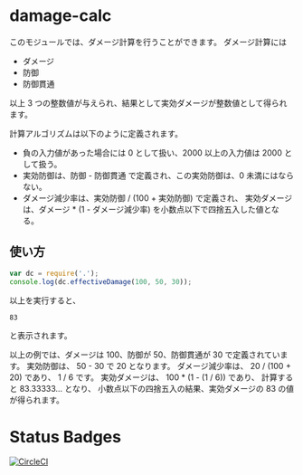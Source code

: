 # damage-calc

このモジュールでは、ダメージ計算を行うことができます。
ダメージ計算には

-   ダメージ
-   防御
-   防御貫通

以上 3 つの整数値が与えられ、結果として実効ダメージが整数値として得られます。

計算アルゴリズムは以下のように定義されます。

-   負の入力値があった場合には 0 として扱い、2000 以上の入力値は 2000 として扱う。
-   実効防御は、防御 - 防御貫通 で定義され、この実効防御は、0 未満にはならない。
-   ダメージ減少率は、実効防御 / (100 + 実効防御) で定義され、
    実効ダメージは、ダメージ \* (1 - ダメージ減少率) を小数点以下で四捨五入した値となる。

## 使い方

```js
var dc = require('.');
console.log(dc.effectiveDamage(100, 50, 30));
```

以上を実行すると、

```
83
```

と表示されます。

以上の例では、ダメージは 100、防御が 50、防御貫通が 30 で定義されています。
実効防御は、 50 - 30 で 20 となります。
ダメージ減少率は、 20 / (100 + 20) であり、 1 / 6 です。
実効ダメージは、 100 \* (1 - (1 / 6)) であり、
計算すると 83.33333... となり、
小数点以下の四捨五入の結果、実効ダメージの 83 の値が得られます。

# Status Badges

[![CircleCI](https://circleci.com/gh/KJiman/damage-calc-4005-v2-yarn.svg?style=svg)](https://circleci.com/gh/KJiman/damage-calc-4005-v2-yarn)
